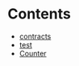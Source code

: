 

# Contents
- [contracts](/src/contracts)
- [test](/src/test)
- [Counter](Counter.sol/contract.Counter.md)
